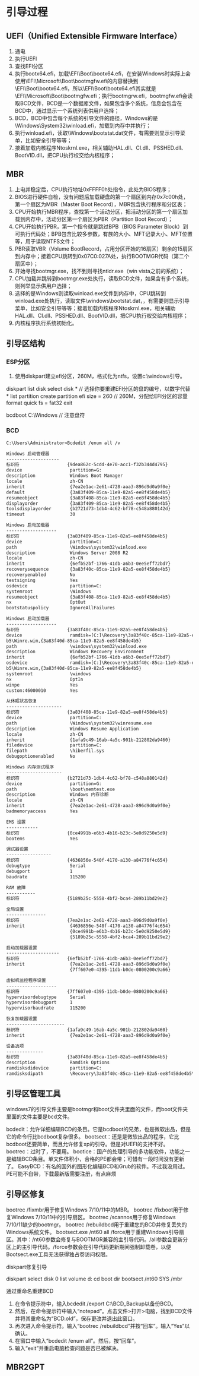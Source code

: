 # 引导过程

## UEFI（Unified Extensible Firmware Interface）

1. 通电 
2. 执行UEFI
3. 查找EFI分区
4. 执行bootx64.efi，加载\EFI\Boot\bootx64.efi，在安装Windows时实际上会使用\EFI\Microsoft\Boot\bootmgfw.efi的内容替换到\EFI\Boot\bootx64.efi，所以\EFI\Boot\bootx64.efi其实就是\EFI\Microsoft\Boot\bootmgfw.efi；执行bootmgrw.efi，bootmgfw.efi会读取BCD文件，BCD是一个数据库文件，如果包含多个系统，信息会包含在BCD中，通过显示一个系统列表供用户选择；
5. BCD，BCD中包含每个系统的引导文件的路径，Windows的是\Windows\System32\winload.efi，加载到内存中并执行；
6. 执行winload.efi，读取\Windows\bootstat.dat文件，有需要则显示引导菜单，比如安全引导等等；
7. 接着加载内核程序Ntoskrnl.exe，相关辅助HAL.dll、CI.dll、PSSHED.dll、BootVID.dll，把CPU执行权交给内核程序；

## MBR

1. 上电并稳定后，CPU执行地址0xFFFF0h处指令，此处为BIOS程序；
2. BIOS进行硬件自检，没有问题后加载硬盘的第一个扇区到内存0x7c00h处，第一个扇区为MBR（Master Boot Record），MBR包含执行程序和分区表；
3. CPU开始执行MBR程序，查找第一个活动分区，把活动分区的第一个扇区加载到内存中，活动分区第一个扇区为PBR（Partition Boot Record）；
4. CPU开始执行PBR，第一个指令就是跳过BPB（BIOS Parameter Block）到可执行代码处；BPB包含比较多参数，有族的大小、MFT记录大小、MFT位置等，用于读取NTFS文件；
5. PBR读取VBR（Volume BootRecord，占用分区开始的16扇区）剩余的15扇区到内存中；接着CPU跳转到0x07C0:027A处，执行BOOTMGR代码（第二个扇区中）；
6. 开始寻找bootmgr.exe，找不到则寻找ntldr.exe（win vista之前的系统）；
7. CPU加载并跳转到bootmgr.exe处执行，读取BCD文件，如果含有多个系统，则列举显示供用户选择；
8. 选择的是Windows则读取winload.exe文件到内存中，CPU跳转到winload.exe处执行，读取文件\windows\bootstat.dat，，有需要则显示引导菜单，比如安全引导等等；接着加载内核程序Ntoskrnl.exe，相关辅助HAL.dll、CI.dll、PSSHED.dll、BootVID.dll，把CPU执行权交给内核程序；
9. 内核程序执行系统初始化。

## 引导区结构

### ESP分区

1. 使用diskpart建立efi分区，260M，格式化为ntfs，设置c:\windows引导。

diskpart 
list disk 
select disk *                       // 选择你要重建EFI分区的盘的编号，以数字代替*
list partition 
create partition efi size = 260     // 260M，分配给EFI分区的容量
format quick fs = fat32 
exit 
 
bcdboot C:\Windows                  // 注意盘符

### BCD

```txt
C:\Users\Administrator>Bcdedit /enum all /v

Windows 启动管理器
--------------------
标识符                  {9dea862c-5cdd-4e70-acc1-f32b344d4795}
device                  partition=G:
description             Windows Boot Manager
locale                  zh-CN
inherit                 {7ea2e1ac-2e61-4728-aaa3-896d9d0a9f0e}
default                 {3a83f409-85ca-11e9-82a5-ee8f458de4b5}
resumeobject            {3a83f408-85ca-11e9-82a5-ee8f458de4b5}
displayorder            {3a83f409-85ca-11e9-82a5-ee8f458de4b5}
toolsdisplayorder       {b2721d73-1db4-4c62-bf78-c548a880142d}
timeout                 30

Windows 启动加载器
-------------------
标识符                  {3a83f409-85ca-11e9-82a5-ee8f458de4b5}
device                  partition=C:
path                    \Windows\system32\winload.exe
description             Windows Server 2008 R2
locale                  zh-CN
inherit                 {6efb52bf-1766-41db-a6b3-0ee5eff72bd7}
recoverysequence        {3a83f40c-85ca-11e9-82a5-ee8f458de4b5}
recoveryenabled         No
testsigning             Yes
osdevice                partition=C:
systemroot              \Windows
resumeobject            {3a83f408-85ca-11e9-82a5-ee8f458de4b5}
nx                      OptOut
bootstatuspolicy        IgnoreAllFailures

Windows 启动加载器
-------------------
标识符                  {3a83f40c-85ca-11e9-82a5-ee8f458de4b5}
device                  ramdisk=[C:]\Recovery\3a83f40c-85ca-11e9-82a5-ee8f458de
b5\Winre.wim,{3a83f40d-85ca-11e9-82a5-ee8f458de4b5}
path                    \windows\system32\winload.exe
description             Windows Recovery Environment
inherit                 {6efb52bf-1766-41db-a6b3-0ee5eff72bd7}
osdevice                ramdisk=[C:]\Recovery\3a83f40c-85ca-11e9-82a5-ee8f458de
b5\Winre.wim,{3a83f40d-85ca-11e9-82a5-ee8f458de4b5}
systemroot              \windows
nx                      OptIn
winpe                   Yes
custom:46000010         Yes

从休眠状态恢复
---------------------
标识符                  {3a83f408-85ca-11e9-82a5-ee8f458de4b5}
device                  partition=C:
path                    \Windows\system32\winresume.exe
description             Windows Resume Application
locale                  zh-CN
inherit                 {1afa9c49-16ab-4a5c-901b-212802da9460}
filedevice              partition=C:
filepath                \hiberfil.sys
debugoptionenabled      No

Windows 内存测试程序
---------------------
标识符                  {b2721d73-1db4-4c62-bf78-c548a880142d}
device                  partition=G:
path                    \boot\memtest.exe
description             Windows 内存诊断
locale                  zh-CN
inherit                 {7ea2e1ac-2e61-4728-aaa3-896d9d0a9f0e}
badmemoryaccess         Yes

EMS 设置
------------
标识符                  {0ce4991b-e6b3-4b16-b23c-5e0d9250e5d9}
bootems                 Yes

调试器设置
-----------------
标识符                  {4636856e-540f-4170-a130-a84776f4c654}
debugtype               Serial
debugport               1
baudrate                115200

RAM 故障
-----------
标识符                  {5189b25c-5558-4bf2-bca4-289b11bd29e2}

全局设置
---------------
标识符                  {7ea2e1ac-2e61-4728-aaa3-896d9d0a9f0e}
inherit                 {4636856e-540f-4170-a130-a84776f4c654}
                        {0ce4991b-e6b3-4b16-b23c-5e0d9250e5d9}
                        {5189b25c-5558-4bf2-bca4-289b11bd29e2}

启动加载器设置
--------------------
标识符                  {6efb52bf-1766-41db-a6b3-0ee5eff72bd7}
inherit                 {7ea2e1ac-2e61-4728-aaa3-896d9d0a9f0e}
                        {7ff607e0-4395-11db-b0de-0800200c9a66}

虚拟机监控程序设置
-------------------
标识符                  {7ff607e0-4395-11db-b0de-0800200c9a66}
hypervisordebugtype     Serial
hypervisordebugport     1
hypervisorbaudrate      115200

恢复加载器设置
----------------------
标识符                  {1afa9c49-16ab-4a5c-901b-212802da9460}
inherit                 {7ea2e1ac-2e61-4728-aaa3-896d9d0a9f0e}

设备选项
--------------
标识符                  {3a83f40d-85ca-11e9-82a5-ee8f458de4b5}
description             Ramdisk Options
ramdisksdidevice        partition=C:
ramdisksdipath          \Recovery\3a83f40c-85ca-11e9-82a5-ee8f458de4b5\boot.sdi
```

## 引导区管理工具

windows7的引导文件主要是bootmgr和boot文件夹里面的文件，而boot文件夹里面的文件主要是bcd文件。

bcdedit：允许详细编辑BCD的条目。它是bcdboot的兄弟，也是微软出品，但是它的命令行比bcdboot复杂很多。
bootsect：还是是微软出品的程序，它比bcdboot还要简单，而且允许修复xp的引导。但是对UEFI的支持不好。
bootrec：过时了，不要用。
bootice：国产的处理引导的多功能软件，功能之一是编辑BCD条目。单文件体积小，合格的PE都会带；可惜有一段时间没有更新了。
EasyBCD：有名的国外的图形化编辑BCD和Grub的软件。不过我没用过。PE可能不自带，下载最新版需要注册，有点麻烦


## 引导区修复

bootrec /fixmbr用于修复Windows 7/10/11中的MBR。
bootrec /fixboot用于修复Windows 7/10/11中的引导扇区。
bootrec /scannos用于修复Windows 7/10/11缺少的bootmgr。
bootrec /rebuildbcd用于重建您的BCD并修复丢失的Windows系统文件。
bootsect.exe /nt60 all /force用于重建Windows引导扇区。其中：/nt60参数会修复与BOOTMGR兼容的主引导代码。/all参数会更新分区上的主引导代码。/force参数会在引导代码更新期间强制卸载卷，以便Bootsect.exe工具无法获得独占卷访问权限。


diskpart修复引导

diskpart
select disk 0
list volume
d:
cd boot
dir
bootsect /nt60 SYS /mbr


通过重命名重建BCD
1. 在命令提示符中，输入bcdedit /export C:\BCD_Backup以备份BCD。
2. 然后，在命令提示符中输入“notepad”。点击文件>打开>电脑，找到BCD文件并将其重命名为“BCD.old”，保存更改并退出此窗口。
3. 再次进入命令提示符。输入“bootrec /rebuildbcd”并按“回车”。输入“Yes”以确认。
4. 在窗口中输入“bcdedit /enum all”。然后，按“回车”。
5. 输入“exit”并重启电脑检查问题是否已被解决。

## MBR2GPT